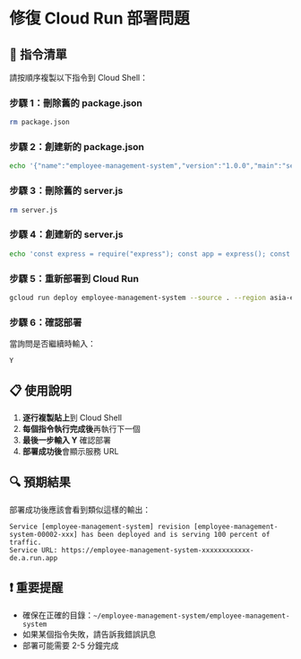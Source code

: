 # 修復 Cloud Run 部署問題

## 🔧 指令清單

請按順序複製以下指令到 Cloud Shell：

### 步驟 1：刪除舊的 package.json
```bash
rm package.json
```

### 步驟 2：創建新的 package.json
```bash
echo '{"name":"employee-management-system","version":"1.0.0","main":"server.js","scripts":{"start":"node server.js"},"dependencies":{"express":"4.18.2"},"engines":{"node":"18"}}' > package.json
```

### 步驟 3：刪除舊的 server.js
```bash
rm server.js
```

### 步驟 4：創建新的 server.js
```bash
echo 'const express = require("express"); const app = express(); const PORT = process.env.PORT || 8080; app.get("/", (req, res) => res.send("Employee Management System is running!")); app.get("/api/health", (req, res) => res.json({status: "healthy", timestamp: new Date().toISOString()})); app.listen(PORT, "0.0.0.0", () => console.log("Server running on port " + PORT));' > server.js
```

### 步驟 5：重新部署到 Cloud Run
```bash
gcloud run deploy employee-management-system --source . --region asia-east1 --allow-unauthenticated
```

### 步驟 6：確認部署
當詢問是否繼續時輸入：
```
Y
```

## 📋 使用說明

1. **逐行複製貼上**到 Cloud Shell
2. **每個指令執行完成後**再執行下一個
3. **最後一步輸入 Y** 確認部署
4. **部署成功後**會顯示服務 URL

## 🔍 預期結果

部署成功後應該會看到類似這樣的輸出：
```
Service [employee-management-system] revision [employee-management-system-00002-xxx] has been deployed and is serving 100 percent of traffic.
Service URL: https://employee-management-system-xxxxxxxxxxxx-de.a.run.app
```

## ❗ 重要提醒

- 確保在正確的目錄：`~/employee-management-system/employee-management-system`
- 如果某個指令失敗，請告訴我錯誤訊息
- 部署可能需要 2-5 分鐘完成